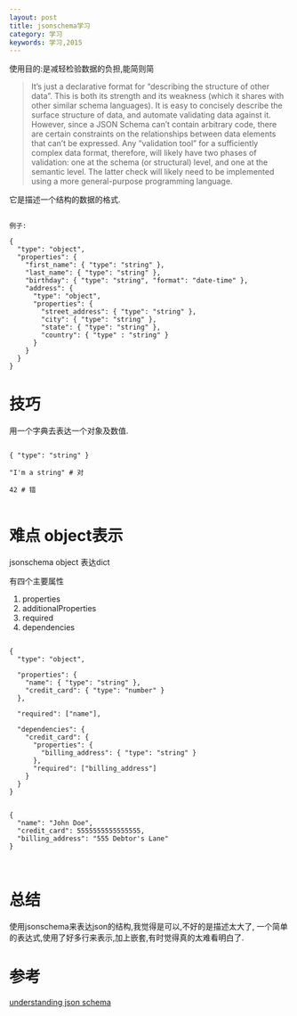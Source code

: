 ```yaml
---
layout: post
title: jsonschema学习
category: 学习
keywords: 学习,2015
---
```


使用目的:是减轻检验数据的负担,能简则简

>  It’s just a declarative format for “describing the structure of other data”. This is both its strength and its weakness (which it shares with other similar schema languages). It is easy to concisely describe the surface structure of data, and automate validating data against it. However, since a JSON Schema can’t contain arbitrary code, there are certain constraints on the relationships between data elements that can’t be expressed. Any “validation tool” for a sufficiently complex data format, therefore, will likely have two phases of validation: one at the schema (or structural) level, and one at the semantic level. The latter check will likely need to be implemented using a more general-purpose programming language.

它是描述一个结构的数据的格式.


```

例子:

{
  "type": "object",
  "properties": {
    "first_name": { "type": "string" },
    "last_name": { "type": "string" },
    "birthday": { "type": "string", "format": "date-time" },
    "address": {
      "type": "object",
      "properties": {
        "street_address": { "type": "string" },
        "city": { "type": "string" },
        "state": { "type": "string" },
        "country": { "type" : "string" }
      }
    }
  }
}

```

# 技巧
用一个字典去表达一个对象及数值.


```

{ "type": "string" }

"I'm a string" # 对

42 # 错


```


# 难点 object表示
jsonschema object 表达dict

有四个主要属性

1. properties
2. additionalProperties
3. required
4. dependencies


```

{
  "type": "object",

  "properties": {
    "name": { "type": "string" },
    "credit_card": { "type": "number" }
  },

  "required": ["name"],

  "dependencies": {
    "credit_card": {
      "properties": {
        "billing_address": { "type": "string" }
      },
      "required": ["billing_address"]
    }
  }
}


{
  "name": "John Doe",
  "credit_card": 5555555555555555,
  "billing_address": "555 Debtor's Lane"
}



```


# 总结

使用jsonschema来表达json的结构,我觉得是可以,不好的是描述太大了,
一个简单的表达式,使用了好多行来表示,加上嵌套,有时觉得真的太难看明白了.


# 参考

[understanding json schema][]

[understanding json schema]: http://spacetelescope.github.io/understanding-json-schema/
